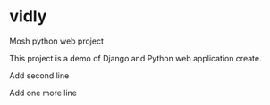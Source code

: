 # vidly
Mosh python web project

This project is a demo of Django and Python web application create.


Add second line

Add one more line